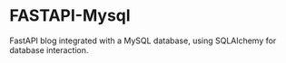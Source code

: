 # FASTAPI-Mysql
FastAPI blog  integrated with a MySQL database, using SQLAlchemy for database interaction.
